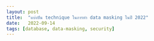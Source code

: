 ```yaml
---
layout: post
title:  "แบ่งปัน technique ในการทำ data masking ในปี 2022"
date:   2022-09-14
tags: [database, data-masking, security]
---
```


